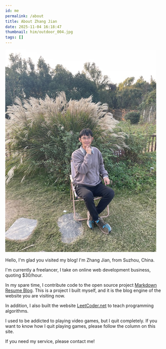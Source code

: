 ```yaml
---
id: me
permalink: /about
title: About Zhang Jian
date: 2025-11-04 16:18:47
thumbnail: him/outdoor_004.jpg
tags: []
---
```


![](../images/him/outdoor_004.jpg)

Hello, I'm glad you visited my blog! I'm Zhang Jian, from Suzhou, China.

I'm currently a freelancer, I take on online web development business, quoting $30/hour.

In my spare time, I contribute code to the open source project [Markdown Resume Blog](https://github.com/resumeblog/markdown-resume-blog).
This is a project I built myself, and it is the blog engine of the website you are visiting now.

In addition, I also built the website [LeetCoder.net](https://leetcoder.net) to teach programming algorithms.

I used to be addicted to playing video games, but I quit completely. If you want to know how I quit playing games, please follow the column on this site.

If you need my service, please contact me!


